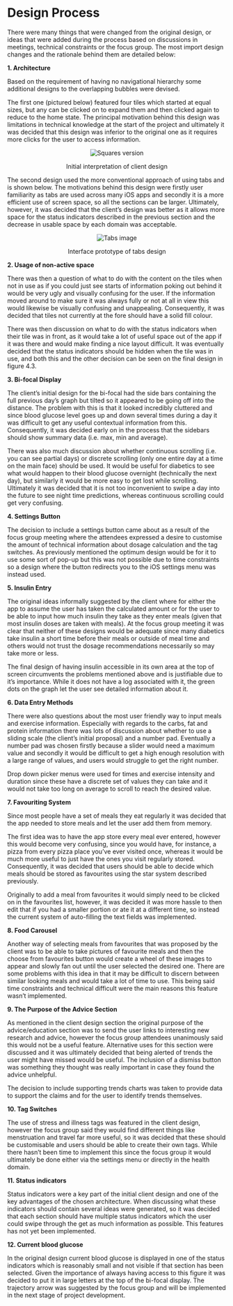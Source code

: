 # Design Process

There were many things that were changed from the original design, or ideas that were added during the process based on discussions in meetings, technical constraints or the focus group. The most import design changes and the rationale behind them are detailed below:

**1.	  Architecture**

Based on the requirement of having no navigational hierarchy some additional designs to the overlapping bubbles were devised.
      
The first one (pictured below) featured four tiles which started at equal sizes, but any can be clicked on to expand them and then        clicked again to reduce to the home state. The principal motivation behind this design was limitations in technical knowledge at the start of the project and ultimately it was decided that this design was inferior to the original one as it requires more clicks for the user to access information.

<p align="center">
	<img src="https://github.com/danwells96/ARISES/blob/master/DocFiles/img/squares%20version.png" alt="Squares version"/>
</p>
<p align="center">
	Initial interpretation of client design
</p>

The second design used the more conventional approach of using tabs and is shown below. The motivations behind this design were firstly user familiarity as tabs are used across many iOS apps and secondly it is a more efficient use of screen space, so all the sections can be larger. Ultimately, however, it was decided that the client’s design was better as it allows more space for the status indicators described in the previous section and the decrease in usable space by each domain was acceptable.

<p align="center">
	<img src="https://github.com/danwells96/ARISES/blob/master/DocFiles/img/tabs%20version.png" alt="Tabs image"/>
</p>
<p align="center">
	Interface prototype of tabs design
</p>

**2.	 Usage of non-active space**
    
There was then a question of what to do with the content on the tiles when not in use as if you could just see starts of information poking out behind it would be very ugly and visually confusing for the user. If the information moved around to make sure it was always fully or not at all in view this would likewise be visually confusing and unappealing. Consequently, it was decided that tiles not currently at the fore should have a solid fill colour.
   
There was then discussion on what to do with the status indicators when their tile was in front, as it would take a lot of useful space out of the app if it was there and would make finding a nice layout difficult. It was eventually decided that the status indicators should be hidden when the tile was in use, and both this and the other decision can be seen on the final design in figure 4.3.
    
**3.    Bi-focal Display**

The client’s initial design for the bi-focal had the side bars containing the full previous day’s graph but tilted so it appeared to be going off into the distance. The problem with this is that it looked incredibly cluttered and since blood glucose level goes up and down several times during a day it was difficult to get any useful contextual information from this. Consequently, it was decided early on in the process that the sidebars should show summary data (i.e. max, min and average).

There was also much discussion about whether continuous scrolling (i.e. you can see partial days) or discrete scrolling (only one entire day at a time on the main face) should be used. It would be useful for diabetics to see what would happen to their blood glucose overnight (technically the next day), but similarly it would be more easy to get lost while scrolling.  Ultimately it was decided that it is not too inconvenient to swipe a day into the future to see night time predictions, whereas continuous scrolling could get very confusing.
      
**4.    Settings Button**

The decision to include a settings button came about as a result of the focus group meeting where the attendees expressed a desire to customise the amount of technical information about dosage calculation and the tag switches. As previously mentioned the optimum design would be for it to use some sort of pop-up but this was not possible due to time constraints so a design where the button redirects you to the iOS settings menu was instead used. 
      
**5.    Insulin Entry**

The original ideas informally suggested by the client where for either the app to assume the user has taken the calculated amount or for the user to be able to input how much insulin they take as they enter meals (given that most insulin doses are taken with meals). At the focus group meeting it was clear that neither of these designs would be adequate since many diabetics take insulin a short time before their meals or outside of meal time and others would not trust the dosage recommendations necessarily so may take more or less. 
      
The final design of having insulin accessible in its own area at the top of screen circumvents the problems mentioned above and is justifiable due to it’s importance. While it does not have a log associated with it, the green dots on the graph let the user see detailed information about it.
      
**6.    Data Entry Methods**

There were also questions about the most user friendly way to input meals and exercise information. Especially with regards to the carbs, fat and protein information there was lots of discussion about whether to use a sliding scale (the client’s initial proposal) and a number pad. Eventually a number pad was chosen firstly because a slider would need a maximum value and secondly it would be difficult to get a high enough resolution with a large range of values, and users would struggle to get the right number.
      
Drop down picker menus were used for times and exercise intensity and duration since these have a discrete set of values they can take and it would not take too long on average to scroll to reach the desired value.
      
**7.    Favouriting System**

Since most people have a set of meals they eat regularly it was decided that the app needed to store meals and let the user add them from memory.
      
The first idea was to have the app store every meal ever entered, however this would become very confusing, since you would have, for instance, a pizza from every pizza place you’ve ever visited once, whereas it would be much more useful to just have the ones you visit regularly stored. Consequently, it was decided that users should be able to decide which meals should be stored as favourites using the star system described previously.
      
Originally to add a meal from favourites it would simply need to be clicked on in the favourites list, however, it was decided it was more hassle to then edit that if you had a smaller portion or ate it at a different time, so instead the current system of auto-filling the text fields was implemented.
      
**8.    Food Carousel**

Another way of selecting meals from favourites that was proposed by the client was to be able to take pictures of favourite meals and then the choose from favourites button would create a wheel of these images to appear and slowly fan out until the user selected the desired one. There are some problems with this idea in that it may be difficult to discern between similar looking meals and would take a lot of time to use. This being said time constraints and technical difficult were the main reasons this feature wasn’t implemented.
      
**9.    The Purpose of the Advice Section**

As mentioned in the client design section the original purpose of the advice/education section was to send the user links to interesting new research and advice, however the focus group attendees unanimously said this would not be a useful feature. Alternative uses for this section were discussed and it was ultimately decided that being alerted of trends the user might have missed would be useful. The inclusion of a dismiss button was something they thought was really important in case they found the advice unhelpful. 
      
The decision to include supporting trends charts was taken to provide data to support the claims and for the user to identify trends themselves.
      
**10.   Tag Switches**

The use of stress and illness tags was featured in the client design, however the focus group said they would find different things like menstruation and travel far more useful, so it was decided that these should be customisable and users should be able to create their own tags. While there hasn’t been time to implement this since the focus group it would ultimately be done either via the settings menu or directly in the health domain.
      
**11.   Status indicators**

Status indicators were a key part of the initial client design and one of the key advantages of the chosen architecture.  When discussing what these indicators should contain several ideas were generated, so it was decided that each section should have multiple status indicators which the user could swipe through the get as much information as possible. This features has not yet been implemented.
      
**12.   Current blood glucose**

In the original design current blood glucose is displayed in one of the status indicators which is reasonably small and not visible if that section has been selected. Given the importance of always having access to this figure it was decided to put it in large letters at the top of the bi-focal display. The trajectory arrow was suggested by the focus group and will be implemented in the next stage of project development.
